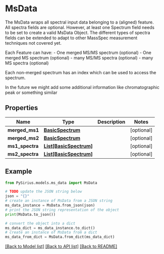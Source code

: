 # MsData

The MsData wraps all spectral input data belonging to a (aligned) feature. All spectra fields are optional.  However, at least one Spectrum field needs to be set to create a valid MsData Object.  The different types of spectra fields can be extended to adapt to other MassSpec measurement techniques not covered yet.  <p>  Each Feature can have:  - One merged MS/MS spectrum (optional)  - One merged MS spectrum (optional)  - many MS/MS spectra (optional)  - many MS spectra (optional)  <p>  Each non-merged spectrum has an index which can be used to access the spectrum.  <p>  In the future we might add some additional information like chromatographic peak or something similar

## Properties

Name | Type | Description | Notes
------------ | ------------- | ------------- | -------------
**merged_ms1** | [**BasicSpectrum**](BasicSpectrum.md) |  | [optional] 
**merged_ms2** | [**BasicSpectrum**](BasicSpectrum.md) |  | [optional] 
**ms1_spectra** | [**List[BasicSpectrum]**](BasicSpectrum.md) |  | [optional] 
**ms2_spectra** | [**List[BasicSpectrum]**](BasicSpectrum.md) |  | [optional] 

## Example

```python
from PySirius.models.ms_data import MsData

# TODO update the JSON string below
json = "{}"
# create an instance of MsData from a JSON string
ms_data_instance = MsData.from_json(json)
# print the JSON string representation of the object
print(MsData.to_json())

# convert the object into a dict
ms_data_dict = ms_data_instance.to_dict()
# create an instance of MsData from a dict
ms_data_from_dict = MsData.from_dict(ms_data_dict)
```
[[Back to Model list]](../README.md#documentation-for-models) [[Back to API list]](../README.md#documentation-for-api-endpoints) [[Back to README]](../README.md)


